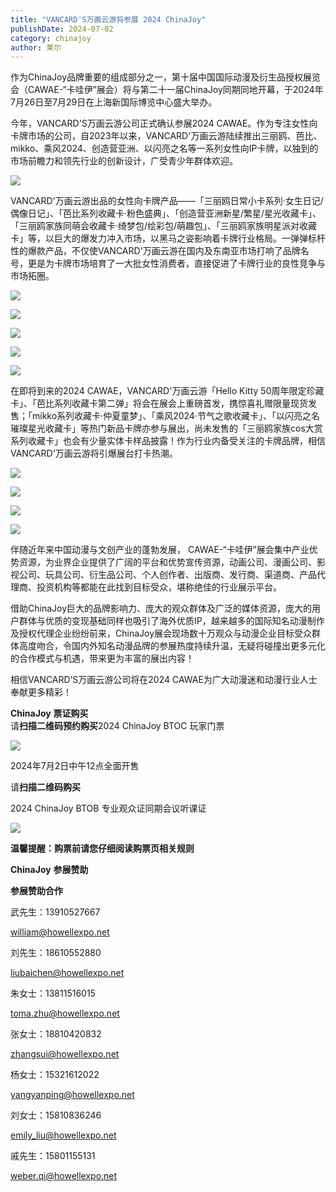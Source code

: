 ```yaml
---
title: "VANCARD'S万画云游将参展 2024 ChinaJoy"
publishDate: 2024-07-02
category: chinajoy
author: 莱尔
---
```


作为ChinaJoy品牌重要的组成部分之一，第十届中国国际动漫及衍生品授权展览会（CAWAE-“卡哇伊”展会）将与第二十一届ChinaJoy同期同地开幕，于2024年7月26日至7月29日在上海新国际博览中心盛大举办。

今年，VANCARD'S万画云游公司正式确认参展2024 CAWAE。作为专注女性向卡牌市场的公司，自2023年以来，VANCARD'万画云游陆续推出三丽鸥、芭比、mikko、乘风2024、创造营亚洲、以闪亮之名等一系列女性向IP卡牌，以独到的市场前瞻力和领先行业的创新设计，广受青少年群体欢迎。

![](https://ec-net-1251389766.cos.ap-shanghai.myqcloud.com/wp-content/uploads/2024/07/20240702125312403.jpg)

VANCARD'万画云游出品的女性向卡牌产品——「三丽鸥日常小卡系列·女生日记/偶像日记」、「芭比系列收藏卡·粉色盛典」、「创造营亚洲新星/繁星/星光收藏卡」、「三丽鸥家族同萌会收藏卡·绮梦包/绘彩包/萌趣包」、「三丽鸥家族明星派对收藏卡」等，以巨大的爆发力冲入市场，以黑马之姿影响着卡牌行业格局。一弹弹标杆性的爆款产品，不仅使VANCARD'万画云游在国内及东南亚市场打响了品牌名号，更是为卡牌市场培育了一大批女性消费者，直接促进了卡牌行业的良性竞争与市场拓圈。

![](https://ec-net-1251389766.cos.ap-shanghai.myqcloud.com/wp-content/uploads/2024/07/20240702125320665.jpg)

![](https://ec-net-1251389766.cos.ap-shanghai.myqcloud.com/wp-content/uploads/2024/07/20240702125326924.jpg)

![](https://ec-net-1251389766.cos.ap-shanghai.myqcloud.com/wp-content/uploads/2024/07/20240702125328475-768x1024.jpg)

![](https://ec-net-1251389766.cos.ap-shanghai.myqcloud.com/wp-content/uploads/2024/07/20240702125331255-768x1024.jpg)

![](https://ec-net-1251389766.cos.ap-shanghai.myqcloud.com/wp-content/uploads/2024/07/20240702125333398-748x1024.jpg)

在即将到来的2024 CAWAE，VANCARD'万画云游「Hello Kitty 50周年限定珍藏卡」、「芭比系列收藏卡第二弹」将会在展会上重磅首发，携惊喜礼赠限量现货发售；「mikko系列收藏卡·仲夏童梦」、「乘风2024·节气之歌收藏卡」、「以闪亮之名璀璨星光收藏卡」等热门新品卡牌亦参与展出，尚未发售的「三丽鸥家族cos大赏系列收藏卡」也会有少量实体卡样品披露！作为行业内备受关注的卡牌品牌，相信VANCARD'万画云游将引爆展台打卡热潮。

![](https://ec-net-1251389766.cos.ap-shanghai.myqcloud.com/wp-content/uploads/2024/07/20240702125338336.jpg)

![](https://ec-net-1251389766.cos.ap-shanghai.myqcloud.com/wp-content/uploads/2024/07/20240702125339213.jpg)

![](https://ec-net-1251389766.cos.ap-shanghai.myqcloud.com/wp-content/uploads/2024/07/20240702125341816.jpg)

![](https://ec-net-1251389766.cos.ap-shanghai.myqcloud.com/wp-content/uploads/2024/07/20240702125343408.jpg)

伴随近年来中国动漫与文创产业的蓬勃发展， CAWAE-“卡哇伊”展会集中产业优势资源，为业界企业提供了广阔的平台和优势宣传资源，动画公司、漫画公司、影视公司、玩具公司、衍生品公司、个人创作者、出版商、发行商、渠道商、产品代理商、投资机构等都能在此找到目标受众，堪称绝佳的行业展示平台。

借助ChinaJoy巨大的品牌影响力、庞大的观众群体及广泛的媒体资源，庞大的用户群体与优质的变现基础同样也吸引了海外优质IP，越来越多的国际知名动漫制作及授权代理企业纷纷前来，ChinaJoy展会现场数十万观众与动漫企业目标受众群体高度吻合，令国内外知名动漫品牌的参展热度持续升温，无疑将碰撞出更多元化的合作模式与机遇，带来更为丰富的展出内容！

相信VANCARD’S万画云游公司将在2024 CAWAE为广大动漫迷和动漫行业人士奉献更多精彩！

**ChinaJoy** **票证购买**  
请**扫描二维码预约购买**2024 ChinaJoy BTOC 玩家门票

![](https://ec-net-1251389766.cos.ap-shanghai.myqcloud.com/wp-content/uploads/2024/07/20240702125349652-1024x1024.png)

2024年7月2日中午12点全面开售

  
请**扫描二维码购买**

2024 ChinaJoy BTOB 专业观众证同期会议听课证

![](https://ec-net-1251389766.cos.ap-shanghai.myqcloud.com/wp-content/uploads/2024/07/20240702125352464.jpg)

**温馨提醒：购票前请您仔细阅读购票页相关规则**

**ChinaJoy** **参展赞助**

**参展赞助合作**

武先生：13910527667

william@howellexpo.net

刘先生：18610552880

[liubaichen@howellexpo.net](mailto:liubaichen@howellexpo.net)

朱女士：13811516015

[toma.zhu@howellexpo.net](mailto:toma.zhu@howellexpo.net)

张女士：18810420832

[zhangsui@howellexpo.net](mailto:zhangsui@howellexpo.net)

杨女士：15321612022

[yangyanping@howellexpo.net](mailto:yangyanping@howellexpo.net)

刘女士：15810836246

[emily\_liu@howellexpo.net](mailto:emily_liu@howellexpo.net)

戚先生：15801155131

weber.qi@howellexpo.net
